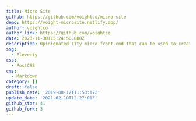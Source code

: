 ```yaml
---
title: Micro Site
github: https://github.com/voightco/micro-site
demo: https://voight-microsite.netlify.app/
author: voightco
author_link: https://github.com/voightco
date: 2023-11-30T15:24:50.880Z
description: Opinionated 11ty micro front-end that can be used to create a one-pager.
ssg:
  - Eleventy
css:
  - PostCSS
cms:
  - Markdown
category: []
draft: false
publish_date: '2019-08-12T11:53:17Z'
update_date: '2021-02-10T12:27:01Z'
github_star: 41
github_fork: 3
---
```

